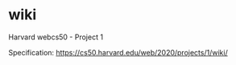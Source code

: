 # wiki
Harvard webcs50 - Project 1

Specification:
https://cs50.harvard.edu/web/2020/projects/1/wiki/
